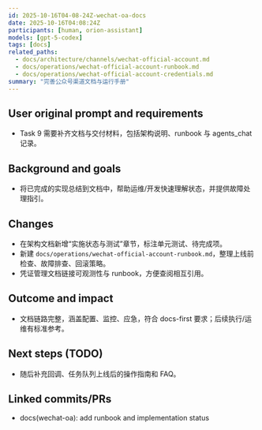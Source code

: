 ```yaml
---
id: 2025-10-16T04-08-24Z-wechat-oa-docs
date: 2025-10-16T04:08:24Z
participants: [human, orion-assistant]
models: [gpt-5-codex]
tags: [docs]
related_paths:
  - docs/architecture/channels/wechat-official-account.md
  - docs/operations/wechat-official-account-runbook.md
  - docs/operations/wechat-official-account-credentials.md
summary: "完善公众号渠道文档与运行手册"
---
```


## User original prompt and requirements
- Task 9 需要补齐文档与交付材料，包括架构说明、runbook 与 agents_chat 记录。

## Background and goals
- 将已完成的实现总结到文档中，帮助运维/开发快速理解状态，并提供故障处理指引。

## Changes
- 在架构文档新增“实施状态与测试”章节，标注单元测试、待完成项。
- 新建 `docs/operations/wechat-official-account-runbook.md`，整理上线前检查、故障排查、回滚策略。
- 凭证管理文档链接可观测性与 runbook，方便查阅相互引用。

## Outcome and impact
- 文档链路完整，涵盖配置、监控、应急，符合 docs-first 要求；后续执行/运维有标准参考。

## Next steps (TODO)
- 随后补充回调、任务队列上线后的操作指南和 FAQ。

## Linked commits/PRs
- docs(wechat-oa): add runbook and implementation status
